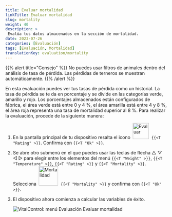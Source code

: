 ```yaml
---
title: Evaluar mortalidad
linkTitle: Evaluar mortalidad
slug: mortality
weight: 40
description: >
 Evalúa tus datos almacenados en la sección de mortalidad.
date: 2023-07-26
categories: [Evaluación]
tags: [Evaluación, Mortalidad]
translationKey: evaluation/mortality
---
```

{{% alert title="Consejo" %}}
No puedes usar filtros de animales dentro del análisis de tasa de pérdida. Las pérdidas de terneros se muestran automáticamente.
{{% /alert %}}

En esta evaluación puedes ver tus tasas de pérdida como un historial. La tasa de pérdida se te da en porcentaje y se divide en las categorías verde, amarillo y rojo. Los porcentajes almacenados están configurados de fábrica, el área verde está entre 0 y 4 %, el área amarilla está entre 4 y 8 %, el área roja representa una tasa de mortalidad superior al 8 %.
Para realizar la evaluación, procede de la siguiente manera:

1. En la pantalla principal de tu dispositivo resalta el icono &nbsp;<img src="/icons/main/evaluation.svg" width="50" align="bottom" alt="Evaluar" />&nbsp; `{{<T "Rating" >}}`. Confirma con `{{<T "Ok" >}}`.

2. Se abre otro submenú en el que puedes usar las teclas de flecha △ ▽ ◁ ▷ para elegir entre los elementos del menú `{{<T "Weight" >}}`, `{{<T "Temperature" >}}`, `{{<T "Rating" >}}` y `{{<T "Mortality" >}}`. Selecciona &nbsp;<img src="/icons/evaluation/calflosses.svg" width="60" align="bottom" alt="Mortalidad" />&nbsp; `{{<T "Mortality" >}}` y confirma con `{{<T "Ok" >}}`.

3. El dispositivo ahora comienza a calcular las variables de éxito.

   ![VitalControl: menú Evaluación Evaluar mortalidad](../images/mortality.png "Evaluar mortalidad")
